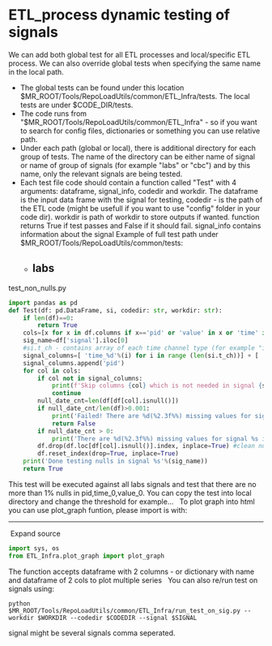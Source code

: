 # ETL_process dynamic testing of signals
We can add both global test for all ETL processes and local/specific ETL process. We can also override global tests when specifying the same name in the local path.
- The global tests can be found under this location $MR_ROOT/Tools/RepoLoadUtils/common/ETL_Infra/tests. The local tests are under $CODE_DIR/tests.
- The code runs from "$MR_ROOT/Tools/RepoLoadUtils/common/ETL_Infra" - so if you want to search for config files, dictionaries or something you can use relative path.
- Under each path (global or local), there is additional directory for each group of tests. The name of the directory can be either name of signal or name of group of signals (for example "labs" or "cbc") and by this name, only the relevant signals are being tested.
- Each test file code should contain a function called "Test" with 4 arguments: dataframe, signal_info, codedir and workdir. The dataframe is the input data frame with the signal for testing, codedir - is the path of the ETL code (might be usefull if you want to use "config" folder in your code dir). workdir is path of workdir to store outputs if wanted. function returns True if test passes and False if it should fail. signal_info contains information about the signal Example of full test path under $MR_ROOT/Tools/RepoLoadUtils/common/tests:
  - labs
    - 
test_non_nulls.py
```python
import pandas as pd
def Test(df: pd.DataFrame, si, codedir: str, workdir: str):
    if len(df)==0:
        return True
    cols=[x for x in df.columns if x=='pid' or 'value' in x or 'time' in x]
    sig_name=df['signal'].iloc[0]
	#si.t_ch - contains array of each time channel type (for example "i" is integer, "f" float). v_ch is the same for value channels.
    signal_columns=[ 'time_%d'%(i) for i in range (len(si.t_ch))] + [ 'value_%d'%(i) for i in range (len(si.v_ch))]
    signal_columns.append('pid')
    for col in cols:
        if col not in signal_columns:
            print(f'Skip columns {col} which is not needed in signal {sig_name}')
            continue
        null_date_cnt=len(df[df[col].isnull()])
        if null_date_cnt/len(df)>0.001:
            print('Failed! There are %d(%2.3f%%) missing values for signal %s in col %s'%(null_date_cnt, 100*null_date_cnt/len(df), sig_name, col))
            return False
        if null_date_cnt > 0:
            print('There are %d(%2.3f%%) missing values for signal %s in col %s'%(null_date_cnt, 100*null_date_cnt/len(df), sig_name, col))
        df.drop(df.loc[df[col].isnull()].index, inplace=True) #clean nulls
        df.reset_index(drop=True, inplace=True)
    print('Done testing nulls in signal %s'%(sig_name))
    return True
```
This test will be executed against all labs signals and test that there are no more than 1% nulls in pid,time_0,value_0. You can copy the test into local directory and change the threshold for example...
 
To plot graph into html you can use plot_graph funtion, please import is with:
****
 Expand source
```python
import sys, os
from ETL_Infra.plot_graph import plot_graph
```
The function accepts dataframe with 2 columns - or dictionary with name and dataframe of 2 cols to plot multiple series
 
You can also re/run test on signals using:
```
python  $MR_ROOT/Tools/RepoLoadUtils/common/ETL_Infra/run_test_on_sig.py --workdir $WORKDIR --codedir $CODEDIR --signal $SIGNAL
```
signal might be several signals comma seperated.
